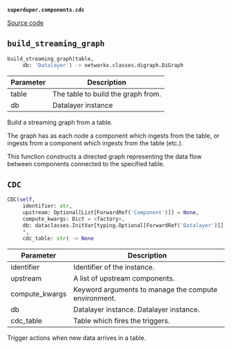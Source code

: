 **`superduper.components.cdc`** 

[Source code](https://github.com/superduper-io/superduper/blob/main/superduper/components/cdc.py)

## `build_streaming_graph` 

```python
build_streaming_graph(table,
     db: 'Datalayer') -> networkx.classes.digraph.DiGraph
```
| Parameter | Description |
|-----------|-------------|
| table | The table to build the graph from. |
| db | Datalayer instance |

Build a streaming graph from a table.

The graph has as each node a component which
ingests from the table, or ingests from
a component which ingests from the table (etc.).

This function constructs a directed graph representing the data flow
between components connected to the specified table.

## `CDC` 

```python
CDC(self,
     identifier: str,
     upstream: Optional[List[ForwardRef('Component')]] = None,
     compute_kwargs: Dict = <factory>,
     db: dataclasses.InitVar[typing.Optional[ForwardRef('Datalayer')]] = None,
     *,
     cdc_table: str) -> None
```
| Parameter | Description |
|-----------|-------------|
| identifier | Identifier of the instance. |
| upstream | A list of upstream components. |
| compute_kwargs | Keyword arguments to manage the compute environment. |
| db | Datalayer instance. Datalayer instance. |
| cdc_table | Table which fires the triggers. |

Trigger actions when new data arrives in a table.

